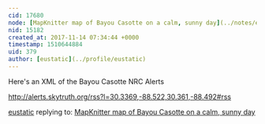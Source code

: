 ```yaml
---
cid: 17680
node: [MapKnitter map of Bayou Casotte on a calm, sunny day](../notes/eustatic/11-14-2017/mapknitter-map-of-bayou-casotte-on-a-calm-sunny-day)
nid: 15182
created_at: 2017-11-14 07:34:44 +0000
timestamp: 1510644884
uid: 379
author: [eustatic](../profile/eustatic)
---
```


Here's an XML of the Bayou Casotte NRC Alerts

http://alerts.skytruth.org/rss?l=30.3369,-88.522,30.361,-88.492#rss

[eustatic](../profile/eustatic) replying to: [MapKnitter map of Bayou Casotte on a calm, sunny day](../notes/eustatic/11-14-2017/mapknitter-map-of-bayou-casotte-on-a-calm-sunny-day)

